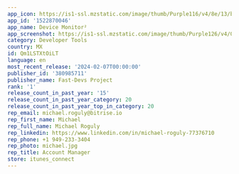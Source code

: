 ```yaml
---
app_icon: https://is1-ssl.mzstatic.com/image/thumb/Purple116/v4/8e/13/b7/8e13b7b4-1739-7d20-9fda-b1864e8952bc/AppIcon-0-0-1x_U007emarketing-0-0-0-7-0-0-85-220.png/1024x1024bb.png
app_id: '1522870046'
app_name: Device Monitor²
app_screenshot: https://is1-ssl.mzstatic.com/image/thumb/Purple126/v4/0f/66/4f/0f664f9d-813b-0be6-db90-887d13db3124/ab1ef149-432a-48ec-ba13-11a831457e91_Apple_iPhone_11_Pro_Max_Screenshot_0.png/1242x2688bb.png
category: Developer Tools
country: MX
id: Qm1LSTXtOiLT
language: en
most_recent_release: '2024-02-07T00:00:00'
publisher_id: '380985711'
publisher_name: Fast-Devs Project
rank: '1'
release_count_in_past_year: '15'
release_count_in_past_year_category: 20
release_count_in_past_year_top_in_category: 20
rep_email: michael.roguly@bitrise.io
rep_first_name: Michael
rep_full_name: Michael Roguly
rep_linkedin: https://www.linkedin.com/in/michael-roguly-77376710
rep_phone: +1 949-233-3404
rep_photo: michael.jpg
rep_title: Account Manager
store: itunes_connect
---
```


